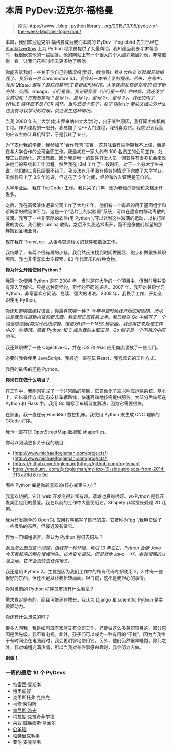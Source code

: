 # 本周 PyDev:迈克尔·福格曼

> 原文:[https://www . blog . python library . org/2015/10/05/pydev-of-the-week-Michael-fogle man/](https://www.blog.pythonlibrary.org/2015/10/05/pydev-of-the-week-michael-fogleman/)

本周，我们欢迎迈克尔·福格曼成为我们本周的 PyDev！Foglebird 先生已经在 [StackOverflow](http://stackoverflow.com/users/90308/foglebird) 上为 Python 程序员提供了大量帮助。我知道当我去寻求帮助时，我很欣赏他的一些回答。他的网站上有一个很大的个人[编程项目](http://www.michaelfogleman.com/projects/)列表，非常值得一看。让我们花些时间去更多地了解他。

你能告诉我们一些关于你自己的情况吗(爱好、教育等):
 *我从大约 8 岁起就开始编程了。我们有一台 Commodore 64，我会从一本书上复制程序。后来，在高中，我用 QBasic 编写了游戏和其他(主要是图形)程序。大多数游戏都是克隆的:俄罗斯方块、突围、Galaga、小行星等。我记得我写《小行星一号》的时候，我还没学会数组呢！你能想象吗？星号 1x，星号 1y，星号 2x，星号 2y。我还使用了 WHILE 循环而不是 FOR 循环。当你还是个孩子，除了 QBasic 帮助文档之外什么也没有可以学习的时候，就会发生这种情况。*

当我 2000 年去上大学(北卡罗来纳州立大学)时，出于某种原因，我打算主修机械工程。作为课程的一部分，我参加了 C++入门课程，我很喜欢它。我意识到我真的应该主修计算机科学，于是我转了专业。

为了支付我的学费，我参加了“合作教育”项目，这意味着有些学期我不上课，而是在与大学合作的公司全职工作。我最初在一家大约有 100 名员工的公司工作，处理工业自动化。这很有趣，因为我是唯一的软件开发人员，但软件有很多机会来改进他们的系统和工作流程。然后我在 IBM 工作了一段时间。对于一个穷大学生来说，他们的工资已经很不错了。我设法在几乎没有债务的情况下完成了大学学业。虽然我只上了 3.5 年的课，但这花了 5 年时间，经验和收入证明是无价的。

大学毕业后，我在 TopCoder 工作。我只呆了几年，因为我做的管理和文档比开发多。

之后，我在高级液体逻辑公司工作了大约五年。他们有一个有趣的用于基因组学和诊断学的微流体平台。这是一个“芯片上的实验室”系统，可以在墨盒内移动离散的液滴。我写了一些非常酷的软件(用 Python ),可以计划这些液滴的运动，以执行所需的协议。我们被 Illumina 收购，之后不久我选择离开，而不是像他们希望的那样搬到圣地亚哥。

现在我在 TransLoc，从事与交通相关的软件和数据工作。

我结婚了，有两个很有趣的小孩。我仍然设法找到时间做园艺、跑步和做很多兼职项目。我也非常喜欢太空探索、80 年代音乐和各种食物。

**你为什么开始使用 Python？**

我第一次使用 Python 是在 2004 年，当时是在大学的一个项目中，但当时我并没有深入了解它。只是这种奇怪的，奇怪的不同的语言。2007 年，我开始兼职学习 Python，非常喜欢它简洁、易读、强大的语法。2008 年，我换了工作，开始全职使用 Python。

你还知道哪些编程语言，你最喜欢哪一种？
 *今年早些时候我开始使用围棋，所以这是我现在感到兴奋的新东西。我发现它很容易上手。我已经在 Go 中编写了一个路径跟踪器(类似光线跟踪器，但更好)和一个 NES 模拟器。我也用它来处理工作中的一些事情。随着 Python 和 C 成为我的主要工具，Go 似乎是一个不错的中间地带。*

我还兼职做了一些 Objective-C，并在 iOS 和 Mac 应用商店里放了一些应用。

必要时我会使用 JavaScript。我最近一直在玩 React，我喜欢它的工作方式。

我用的最多的还是 Python。

 **你现在在做什么项目？**

在工作中，我刚刚完成了一个非常酷的项目，它自动化了需求响应运输系统。基本上，它以最佳方式动态安排车辆路线，快速高效地按需提供服务。大部分后端都在 Python 和 Flask 中。我用 Go 编写了车辆调度算法，因为它需要很快。

在家里，我一直在玩 HandiBot 数控机床。我使用 Python 来生成 CNC 理解的 GCode 程序。

我也一直在玩 OpenStreetMap 数据和 shapefiles。

你可以阅读更多关于我的项目:

*   [http://www.michaelfogleman.com/projects/](http://www.michaelfogleman.com/projects/)
*   [https://github.com/fogleman](https://github.com/fogleman)
*   [https://medium . com/@ fogle man/my-top-10-side-projects-from-2014-713 a78d 6 fc 9d](https://medium.com/@fogleman/my-top-10-side-projects-from-2014-713a78d6fc9d)

哪些 Python 库是你最喜欢的(核心或第三方)？

我喜欢烧瓶。它让 web 开发变得非常有趣。请求也真的很好。wxPython 是我开发桌面应用的最爱。我在以前的工作中大量使用它。Shapely 非常擅长处理 2D 几何。

我为开发简单的 OpenGL 应用程序编写了自己的库。它被称为“pg ”,我用它做了一些很酷的东西，但最近没有做它。

作为一门编程语言，你认为 Python 将何去何从？

*我没怎么想过这个问题，但我有一种怀疑，再过 10 年左右，Python 会像 Java 今天看起来的那样慢慢消失。技术变化很快。但是就像 Java 一样，会有很强的立足之地。它不会很快去任何地方。*

我还是用 Python 2。主要是因为我们工作中的所有代码库都使用 2。3 中有一些很好的东西，但还不足以让我扭转局面。坦白说，这不是我担心的事情。

你对当前的 Python 程序员市场有什么看法？

需求肯定是有的，而且可能还在增长。我认为 Django 和 scientific Python 是主要驱动力。

你还有什么想说的吗？

很多人问我，我是如何既有家庭又有全职工作，还能做这么多兼职项目的。部分原因是优先级。我不看电视。此外，孩子们可以成为一种有用的“干扰”，因为当我终于有时间坐在电脑前时，我会更明智地使用它。另外，他们仍然很早睡觉。除此之外，我对编程充满热情，所以当我对某件事感兴趣时，我会努力去做。

**谢谢！**

### 一周的最后 10 个 PyDevs

*   [特雷西·奥斯本](https://www.blog.pythonlibrary.org/2015/09/28/pydev-of-the-week-tracy-osborn/)
*   [特里匈奴](https://www.blog.pythonlibrary.org/2015/09/21/pydev-of-the-week-trey-hunner/)
*   克里斯托弗·克拉克
*   马修·努祖姆
*   [肯尼斯·洛夫](https://www.blog.pythonlibrary.org/2015/08/31/pydev-of-the-week-kenneth-love/)
*   梅拉妮·克拉奇菲尔德
*   莱西·威廉姆斯·亨舍尔
*   [公羊轴](https://www.blog.pythonlibrary.org/2015/08/10/pydev-of-the-week-ram-rachum/)
*   [帕特里克毛平](https://www.blog.pythonlibrary.org/2015/08/03/pydev-of-the-week-patrick-maupin/)
*   亚伦·麦克斯韦